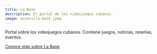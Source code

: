 ```yaml
---
title: La Base
description: El portal de los videojuegos cubanos.
image: assets/la-base.jpeg
---
```


Portal sobre los videojuegos cubanos. Contiene juegos, noticias, reseñas, eventos. 

[Conoce más sobre La Base](http://www.videojuego.cu)